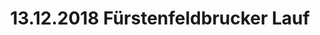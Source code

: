 ---
layout: photo_set
title: 13.12.2018 Fürstenfeldbrucker Lauf
description: "Fotos vom 13.12.2018 Fürstenfeldbrucker Lauf."

photos:
    set: 2018/ffb/ffb
    size: 20
---
